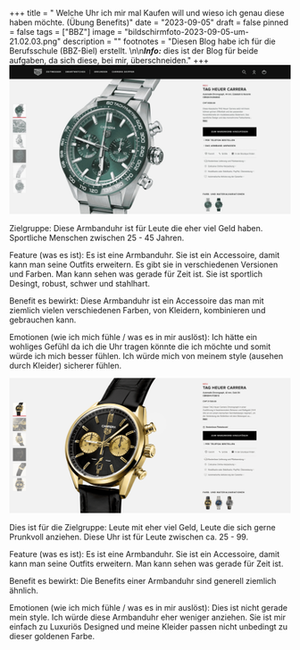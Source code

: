 +++
title = " Welche Uhr ich mir mal Kaufen will und wieso ich genau diese haben möchte.   (Übung Benefits)"
date = "2023-09-05"
draft = false
pinned = false
tags = ["BBZ"]
image = "bildschirmfoto-2023-09-05-um-21.02.03.png"
description = ""
footnotes = "Diesen Blog habe ich für die Berufsschule (BBZ-Biel) erstellt. \n\n***Info:*** dies ist der Blog für beide aufgaben, da sich diese, bei mir, überschneiden."
+++
![](bildschirmfoto-2023-09-05-um-17.46.57-1-1-1-.jpg)

Zielgruppe: Diese Armbanduhr ist für Leute die eher viel Geld haben. Sportliche Menschen zwischen 25 - 45 Jahren.

Feature (was es ist): Es ist eine Armbanduhr. Sie ist ein Accessoire, damit kann man seine Outfits erweitern. Es gibt sie in verschiedenen Versionen und Farben. Man kann sehen was gerade für Zeit ist. Sie ist sportlich Desingt, robust, schwer und stahlhart.

Benefit es bewirkt: Diese Armbanduhr ist ein Accessoire das man mit ziemlich vielen verschiedenen Farben, von Kleidern, kombinieren und gebrauchen kann. 

Emotionen (wie ich mich fühle / was es in mir auslöst): Ich hätte ein wohliges Gefühl da ich die Uhr tragen könnte die ich möchte und somit würde ich mich besser fühlen. Ich würde mich von meinem style (ausehen durch Kleider) sicherer fühlen.

![](bildschirmfoto-2023-09-05-um-21.07.36-1-1-.png)

Dies ist für die Zielgruppe: Leute mit eher viel Geld, Leute die sich gerne Prunkvoll anziehen. Diese Uhr ist für Leute zwischen ca. 25 - 99.

Feature (was es ist): Es ist eine Armbanduhr. Sie ist ein Accessoire, damit kann man seine Outfits erweitern.  Man kann sehen was gerade für Zeit ist.

Benefit es bewirkt: Die Benefits einer Armbanduhr sind generell ziemlich ähnlich.

Emotionen (wie ich mich fühle / was es in mir auslöst): Dies ist nicht gerade mein style. Ich würde diese Armbanduhr eher weniger anziehen. Sie ist mir einfach zu Luxuriös Designed und meine Kleider passen nicht unbedingt zu dieser goldenen Farbe.
